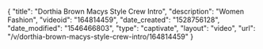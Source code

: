 {
    "title": "Dorthia Brown Macys Style Crew Intro",
    "description": "Women Fashion",
    "videoid": "164814459",
    "date_created": "1528756128",
    "date_modified": "1546466803",
    "type": "captivate",
    "layout": "video",
    "url": "\/v\/dorthia-brown-macys-style-crew-intro\/164814459"
}
